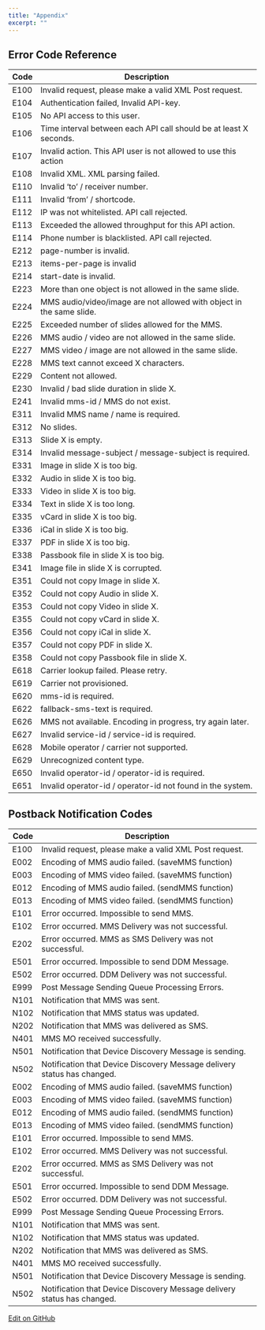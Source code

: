 ```yaml
---
title: "Appendix"
excerpt: ""
---
```

## Error Code Reference

|   Code       |            Description                                                          |
| -------- | -------------------------------------------------------------------- |
| E100     | Invalid request, please make a valid XML Post request.               |
| E104     | Authentication failed, Invalid API-key.                              |
| E105     | No API access to this user.                                          |
| E106     | Time interval between each API call should be at least X seconds.    |
| E107     | Invalid action. This API user is not allowed to use this action      |
| E108     | Invalid XML. XML parsing failed.                                     |
| E110     | Invalid ‘to’ / receiver number.                                      |
| E111     | Invalid ‘from’ / shortcode.                                          |
| E112     | IP was not whitelisted. API call rejected.                           |
| E113     | Exceeded the allowed throughput for this API action.                 |
| E114     | Phone number is blacklisted. API call rejected.                      |
| E212     | page-number is invalid.                                              |
| E213     | items-per-page is invalid                                            |
| E214     | start-date is invalid.                                               |
| E223     | More than one object is not allowed in the same slide.               |
| E224     | MMS audio/video/image are not allowed with object in the same slide. |
| E225     | Exceeded number of slides allowed for the MMS.                       |
| E226     | MMS audio / video are not allowed in the same slide.                 |
| E227     | MMS video / image are not allowed in the same slide.                 |
| E228     | MMS text cannot exceed X characters.                                 |
| E229     | Content not allowed.                                                 |
| E230     | Invalid / bad slide duration in slide X.                             |
| E241     | Invalid mms-id / MMS do not exist.                                   |
| E311     | Invalid MMS name / name is required.                                 |
| E312     | No slides.                                                           |
| E313     | Slide X is empty.                                                    |
| E314     | Invalid message-subject / message-subject is required.               |
| E331     | Image in slide X is too big.                                         |
| E332     | Audio in slide X is too big.                                         |
| E333     | Video in slide X is too big.                                         |
| E334     | Text in slide X is too long.                                         |
| E335     | vCard in slide X is too big.                                         |
| E336     | iCal in slide X is too big.                                          |
| E337     | PDF in slide X is too big.                                           |
| E338     | Passbook file in slide X is too big.                                 |
| E341     | Image file in slide X is corrupted.                                  |
| E351     | Could not copy Image in slide X.                                     |
| E352     | Could not copy Audio in slide X.                                     |
| E353     | Could not copy Video in slide X.                                     |
| E355     | Could not copy vCard in slide X.                                     |
| E356     | Could not copy iCal in slide X.                                      |
| E357     | Could not copy PDF in slide X.                                       |
| E358     | Could not copy Passbook file in slide X.                             |
| E618     | Carrier lookup failed. Please retry.                                 |
| E619     | Carrier not provisioned.                                             |
| E620     | mms-id is required.                                                  |
| E622     | fallback-sms-text is required.                                       |
| E626     | MMS not available. Encoding in progress, try again later.            |
| E627     | Invalid service-id / service-id is required.                         |
| E628     | Mobile operator / carrier not supported.                             |
| E629     | Unrecognized content type.                                           |
| E650     | Invalid operator-id / operator-id is required.                       |
| E651     | Invalid operator-id / operator-id not found in the system.           |

## Postback Notification Codes

|    Code      |        Description                                                                 |
| -------- | ----------------------------------------------------------------------- |
| E100     | Invalid request, please make a valid XML Post request.                  |
| E002     | Encoding of MMS audio failed. (saveMMS function)                        |
| E003     | Encoding of MMS video failed. (saveMMS function)                        |
| E012     | Encoding of MMS audio failed. (sendMMS function)                        |
| E013     | Encoding of MMS video failed. (sendMMS function)                        |
| E101     | Error occurred. Impossible to send MMS.                                 |
| E102     | Error occurred. MMS Delivery was not successful.                        |
| E202     | Error occurred. MMS as SMS Delivery was not successful.                  |
| E501     | Error occurred. Impossible to send DDM Message.                         |
| E502     | Error occurred. DDM Delivery was not successful.                        |
| E999     | Post Message Sending Queue Processing Errors.                           |
| N101     | Notification that MMS was sent.                                         |
| N102     | Notification that MMS status was updated.                               |
| N202     | Notification that MMS was delivered as SMS.                             |
| N401     | MMS MO received successfully.                                           |
| N501     | Notification that Device Discovery Message is sending.                  |
| N502     | Notification that Device Discovery Message delivery status has changed. |
| E002     | Encoding of MMS audio failed. (saveMMS function)                        |
| E003     | Encoding of MMS video failed. (saveMMS function)                        |
| E012     | Encoding of MMS audio failed. (sendMMS function)                        |
| E013     | Encoding of MMS video failed. (sendMMS function)                        |
| E101     | Error occurred. Impossible to send MMS.                                 |
| E102     | Error occurred. MMS Delivery was not successful.                        |
| E202     | Error occurred. MMS as SMS Delivery was not successful.                  |
| E501     | Error occurred. Impossible to send DDM Message.                         |
| E502     | Error occurred. DDM Delivery was not successful.                        |
| E999     | Post Message Sending Queue Processing Errors.                           |
| N101     | Notification that MMS was sent.                                         |
| N102     | Notification that MMS status was updated.                               |
| N202     | Notification that MMS was delivered as SMS.                             |
| N401     | MMS MO received successfully.                                           |
| N501     | Notification that Device Discovery Message is sending.                  |
| N502     | Notification that Device Discovery Message delivery status has changed. |

<a class="edit-on-github" target="_blank" href="https://github.com/sinch/docs/blob/master/docs/mms/xml-service/xml-service-appendix.md">Edit on GitHub</a>